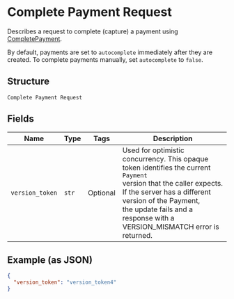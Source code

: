 
# Complete Payment Request

Describes a request to complete (capture) a payment using
[CompletePayment](../../doc/api/payments.md#complete-payment).

By default, payments are set to `autocomplete` immediately after they are created.
To complete payments manually, set `autocomplete` to `false`.

## Structure

`Complete Payment Request`

## Fields

| Name | Type | Tags | Description |
|  --- | --- | --- | --- |
| `version_token` | `str` | Optional | Used for optimistic concurrency. This opaque token identifies the current `Payment`<br>version that the caller expects. If the server has a different version of the Payment,<br>the update fails and a response with a VERSION_MISMATCH error is returned. |

## Example (as JSON)

```json
{
  "version_token": "version_token4"
}
```

